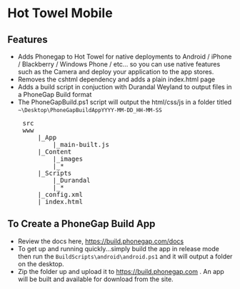﻿Hot Towel Mobile
=================
Features
---------
* Adds Phonegap to Hot Towel for native deployments to Android / iPhone / Blackberry / Windows Phone / etc... so 
you can use native features such as the Camera and deploy your application to the app stores.
* Removes the cshtml dependency and adds a plain index.html page
* Adds a build script in conjuction with Durandal Weyland to output files in a PhoneGap Build format
* The PhoneGapBuild.ps1 script will output the html/css/js in a folder titled 
`~\Desktop\PhoneGapBuildAppYYYY-MM-DD_HH-MM-SS`
<pre>
	src
	www
		|_App
			|_main-built.js
		|_Content
			|_images
			|_*
		|_Scripts	
			|_Durandal
			|_*
		|_config.xml
		|_index.html
</pre>

To Create a PhoneGap Build App
--------------------------------
* Review the docs here, https://build.phonegap.com/docs 
* To get up and running quickly...simply build the app in release mode then
 run the `BuildScripts\android\android.ps1` and it will output a folder on the desktop.
* Zip the folder up and upload it to https://build.phonegap.com . 
An app will be built and available for download from the site.
